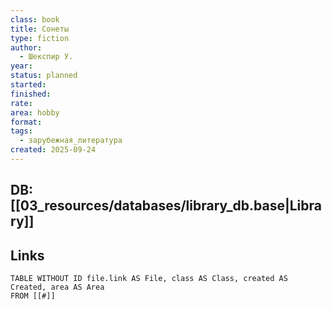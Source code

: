 ```yaml
---
class: book
title: Сонеты
type: fiction
author:
  - Шекспир У.
year:
status: planned
started:
finished:
rate:
area: hobby
format:
tags:
  - зарубежная_литература
created: 2025-09-24
---
```

## DB: [[03_resources/databases/library_db.base|Library]]

## Links

```dataview
TABLE WITHOUT ID file.link AS File, class AS Class, created AS Created, area AS Area
FROM [[#]]
````